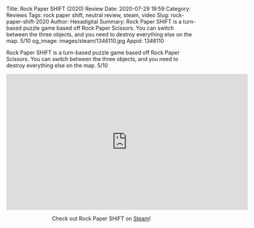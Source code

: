 Title: Rock Paper SHIFT (2020) Review
Date: 2020-07-29 19:59
Category: Reviews
Tags: rock paper shift, neutral review, steam, video
Slug: rock-paper-shift-2020
Author: Hexadigital
Summary: Rock Paper SHIFT is a turn-based puzzle game based off Rock Paper Scissors. You can switch between the three objects, and you need to destroy everything else on the map. 5/10
og_image: images/steam/1346110.jpg
Appid: 1346110

Rock Paper SHIFT is a turn-based puzzle game based off Rock Paper Scissors. You can switch between the three objects, and you need to destroy everything else on the map. 5/10

<center><iframe src="https://www.youtube.com/embed/eI7mqcJZ7Cc?feature=oembed" allow="accelerometer; autoplay; encrypted-media; gyroscope; picture-in-picture" width="640" height="360" frameborder="0"></iframe>

Check out Rock Paper SHIFT on [Steam](https://store.steampowered.com/app/1346110/?curator_clanid=34633900)!</center>
